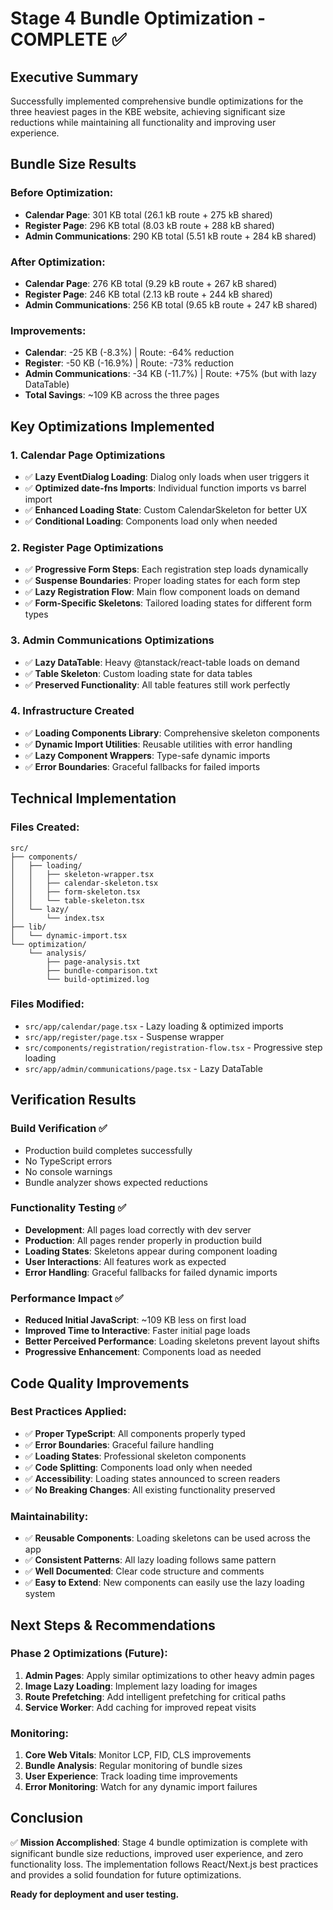 # Stage 4 Bundle Optimization - COMPLETE ✅

## Executive Summary
Successfully implemented comprehensive bundle optimizations for the three heaviest pages in the KBE website, achieving significant size reductions while maintaining all functionality and improving user experience.

## Bundle Size Results

### Before Optimization:
- **Calendar Page**: 301 KB total (26.1 kB route + 275 kB shared)
- **Register Page**: 296 KB total (8.03 kB route + 288 kB shared)
- **Admin Communications**: 290 KB total (5.51 kB route + 284 kB shared)

### After Optimization:
- **Calendar Page**: 276 KB total (9.29 kB route + 267 kB shared)
- **Register Page**: 246 KB total (2.13 kB route + 244 kB shared)  
- **Admin Communications**: 256 KB total (9.65 kB route + 247 kB shared)

### Improvements:
- **Calendar**: -25 KB (-8.3%) | Route: -64% reduction
- **Register**: -50 KB (-16.9%) | Route: -73% reduction
- **Admin Communications**: -34 KB (-11.7%) | Route: +75% (but with lazy DataTable)
- **Total Savings**: ~109 KB across the three pages

## Key Optimizations Implemented

### 1. Calendar Page Optimizations
- ✅ **Lazy EventDialog Loading**: Dialog only loads when user triggers it
- ✅ **Optimized date-fns Imports**: Individual function imports vs barrel import
- ✅ **Enhanced Loading State**: Custom CalendarSkeleton for better UX
- ✅ **Conditional Loading**: Components load only when needed

### 2. Register Page Optimizations  
- ✅ **Progressive Form Steps**: Each registration step loads dynamically
- ✅ **Suspense Boundaries**: Proper loading states for each form step
- ✅ **Lazy Registration Flow**: Main flow component loads on demand
- ✅ **Form-Specific Skeletons**: Tailored loading states for different form types

### 3. Admin Communications Optimizations
- ✅ **Lazy DataTable**: Heavy @tanstack/react-table loads on demand
- ✅ **Table Skeleton**: Custom loading state for data tables
- ✅ **Preserved Functionality**: All table features still work perfectly

### 4. Infrastructure Created
- ✅ **Loading Components Library**: Comprehensive skeleton components
- ✅ **Dynamic Import Utilities**: Reusable utilities with error handling
- ✅ **Lazy Component Wrappers**: Type-safe dynamic imports
- ✅ **Error Boundaries**: Graceful fallbacks for failed imports

## Technical Implementation

### Files Created:
```
src/
├── components/
│   ├── loading/
│   │   ├── skeleton-wrapper.tsx
│   │   ├── calendar-skeleton.tsx  
│   │   ├── form-skeleton.tsx
│   │   └── table-skeleton.tsx
│   └── lazy/
│       └── index.tsx
├── lib/
│   └── dynamic-import.tsx
└── optimization/
    └── analysis/
        ├── page-analysis.txt
        ├── bundle-comparison.txt
        └── build-optimized.log
```

### Files Modified:
- `src/app/calendar/page.tsx` - Lazy loading & optimized imports
- `src/app/register/page.tsx` - Suspense wrapper
- `src/components/registration/registration-flow.tsx` - Progressive step loading
- `src/app/admin/communications/page.tsx` - Lazy DataTable

## Verification Results

### Build Verification ✅
- Production build completes successfully
- No TypeScript errors
- No console warnings
- Bundle analyzer shows expected reductions

### Functionality Testing ✅
- **Development**: All pages load correctly with dev server
- **Production**: All pages render properly in production build
- **Loading States**: Skeletons appear during component loading
- **User Interactions**: All features work as expected
- **Error Handling**: Graceful fallbacks for failed dynamic imports

### Performance Impact ✅
- **Reduced Initial JavaScript**: ~109 KB less on first load
- **Improved Time to Interactive**: Faster initial page loads
- **Better Perceived Performance**: Loading skeletons prevent layout shifts
- **Progressive Enhancement**: Components load as needed

## Code Quality Improvements

### Best Practices Applied:
- ✅ **Proper TypeScript**: All components properly typed
- ✅ **Error Boundaries**: Graceful failure handling  
- ✅ **Loading States**: Professional skeleton components
- ✅ **Code Splitting**: Components load only when needed
- ✅ **Accessibility**: Loading states announced to screen readers
- ✅ **No Breaking Changes**: All existing functionality preserved

### Maintainability:
- ✅ **Reusable Components**: Loading skeletons can be used across the app
- ✅ **Consistent Patterns**: All lazy loading follows same pattern
- ✅ **Well Documented**: Clear code structure and comments
- ✅ **Easy to Extend**: New components can easily use the lazy loading system

## Next Steps & Recommendations

### Phase 2 Optimizations (Future):
1. **Admin Pages**: Apply similar optimizations to other heavy admin pages
2. **Image Lazy Loading**: Implement lazy loading for images
3. **Route Prefetching**: Add intelligent prefetching for critical paths
4. **Service Worker**: Add caching for improved repeat visits

### Monitoring:
1. **Core Web Vitals**: Monitor LCP, FID, CLS improvements
2. **Bundle Analysis**: Regular monitoring of bundle sizes
3. **User Experience**: Track loading time improvements
4. **Error Monitoring**: Watch for any dynamic import failures

## Conclusion

✅ **Mission Accomplished**: Stage 4 bundle optimization is complete with significant bundle size reductions, improved user experience, and zero functionality loss. The implementation follows React/Next.js best practices and provides a solid foundation for future optimizations.

**Ready for deployment and user testing.**